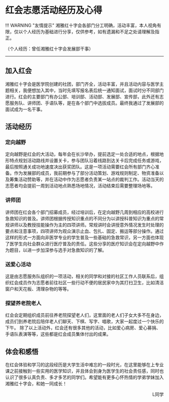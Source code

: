 # 红会志愿活动经历及心得

!!! WARNING "友情提示"
    湘雅红十字会各部门分工明确，活动丰富，本人视角有限，仅以个人经历为基础进行分享，仅供参考，如有遗漏和不足之处请理解及指正。

（个人经历：曾任湘雅红十字会发展部干事）

----

## 加入红会

湘雅红十字会是医学院创建的社团，部门齐全，活动丰富，并且活动内容与医学主题相关，我便想加入其中，当时先填写报名表后统一通知面试，面试时分不同部门进行。红会的主要部门有办公部、培训部、活动部、发展部、宣传部，此外还有志愿服务队、讲师团、手语队等，是在各个部门中选拔成员。最终我通过了发展部的面试成为一名干事。

## 活动经历
### 定向越野

定向越野是红会的大活动，每年会在长沙举办，提前选定一处合适的地点，根据地形特点规划活动路线并设置关卡，参与团队沿着线路到达关卡后完成任务或游戏，最后按照通关成功地速度决出获奖团队。这是一项活动需要红会所有部门齐心准备。作为发展部的成员，我前期参与了部分活动策划、游戏规则制定、物资准备以及筹集活动赞助等，并在活动中作为志愿者负责某一站点的裁判工作。活动当天的志愿者均会提前一周到活动地点熟悉场地情况，活动结束后需要整理场地等。

### 讲师团

讲师团在红会各个部门招募成员，经过培训后，在定向越野几周到相应的高校进行急救知识的普及。讲师团根据传授知识重点的不同分为以讲授科普知识为重点的常规讲师以及教授技能操作为主的四项讲师。常规讲时会讲授意外情况发生时处理的要点和注意事项，四项讲师为观众演示止血、包扎、固定、搬运等部分操作。通过这样的形式一方面向非医学专业的学生普及一些基础的急救常识，另一方面也体现了医学生向社会群众进行医疗普及的责任。这些分享的医疗知识会在定向越野中作为题目，以进一步加深参与选手对急救知识的了解。

### 送爱心活动

这是由志愿服务队组织的一项活动，相关的同学和对接的社区工作人员联系后，组织红会成员作为志愿者前往社区一些行动不便的居民家中为其打扫卫生，比如清洁窗户和天花板、清理杂物的等等。

### 探望养老院老人

红会会定期组织成员前往养老院探望老人们，这里面的老人们子女大多不在身边，成员们到养老院后陪伴老人们聊天、下棋、写字、唱歌，大家一起度过一个快乐的下午。
除了以上活动外，红会还有很多其他的活动，比如爱心病房、爱心募捐、手语队表演等等，这些都是红会成员集体付出的成果。

## 体会和感悟

在红会体验和学习的这段经历是大学生活中难忘的一段时光，在这里能够在上专业课之前接触到一些实用的医学知识，并且体会到身为医学生的社会责任感，同时也认识了很多认真负责、多才多艺的同学们。希望能有更多心怀热情的学弟学妹加入湘雅红十字会，和她一同成长！

<p align="right">L同学</p>